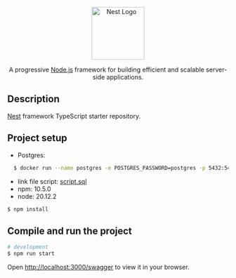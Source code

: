 <p align="center">
  <a href="http://nestjs.com/" target="blank"><img src="https://nestjs.com/img/logo-small.svg" width="120" alt="Nest Logo" /></a>
</p>

[circleci-image]: https://img.shields.io/circleci/build/github/nestjs/nest/master?token=abc123def456
[circleci-url]: https://circleci.com/gh/nestjs/nest

  <p align="center">A progressive <a href="http://nodejs.org" target="_blank">Node.js</a> framework for building efficient and scalable server-side applications.</p>
    <p align="center">

## Description

[Nest](https://github.com/nestjs/nest) framework TypeScript starter repository.


## Project setup

- Postgres: 
```bash
  $ docker run --name postgres -e POSTGRES_PASSWORD=postgres -p 5432:5432 -d postgres
```
- link file script: [script.sql](script.sql)
- npm:      10.5.0
- node:     20.12.2

```bash
$ npm install
```

## Compile and run the project

```bash
# development
$ npm run start
```

Open [http://localhost:3000/swagger](http://localhost:3000/swagger) to view it in your browser.

